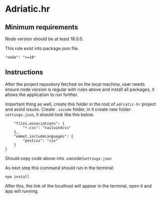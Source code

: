 # Adriatic.hr

## Minimum requirements

Node version should be at least 18.0.0.

This rule exist into package.json file.

`"node": ">=18"`

## Instructions

After the project repository fetched on the local machine, user needs ensure node version is regular with rules above and install all packages, it allows the application to run further.

Important thing as well, create this folder in the root of `adriatic-hr` project and avoid issues.
Create `.vscode` folder, in it create new folder `settings.json`, it should look like this below.

```{
    "files.associations": {
        "*.css": "tailwindcss"
    },
    "emmet.includeLanguages": {
        "postcss": "css"
    }
}
```

Should copy code above into .vscode/`settings.json`

As next step this command should run in the terminal:

`npm install`

After this, the link of the localhost will appear in the terminal, open it and app will running.
